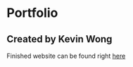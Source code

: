 # Portfolio
## Created by Kevin Wong

Finished website can be found right [here](https://kevinwong07.github.io/Portfolio/)
